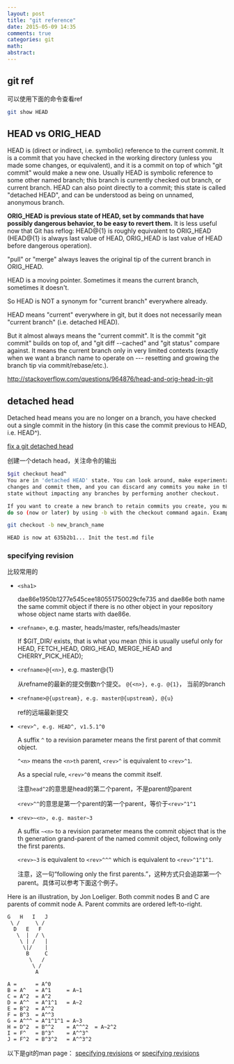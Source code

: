 ```yaml
---
layout: post
title: "git reference"
date: 2015-05-09 14:35
comments: true
categories: git
math: 
abstract: 
---
```



## git ref

可以使用下面的命令查看ref

```bash
git show HEAD
```

## HEAD vs ORIG\_HEAD
HEAD is (direct or indirect, i.e. symbolic) reference to the current commit. It is a commit that you have checked in the working directory (unless you made some changes, or equivalent), and it is a commit on top of which "git commit" would make a new one. Usually HEAD is symbolic reference to some other named branch; this branch is currently checked out branch, or current branch. HEAD can also point directly to a commit; this state is called "detached HEAD", and can be understood as being on unnamed, anonymous branch.

**ORIG_HEAD is previous state of HEAD, set by commands that have possibly dangerous behavior, to be easy to revert them.** It is less useful now that Git has reflog: HEAD@{1} is roughly equivalent to ORIG\_HEAD (HEAD@{1} is always last value of HEAD, ORIG\_HEAD is last value of HEAD before dangerous operation).

"pull" or "merge" always leaves the original tip of the current branch in ORIG\_HEAD.

HEAD is a moving pointer. Sometimes it means the current branch, sometimes it doesn't.

So HEAD is NOT a synonym for "current branch" everywhere already.

HEAD means "current" everywhere in git, but it does not necessarily mean "current branch" (i.e. detached HEAD).

But it almost always means the "current commit".
It is the commit "git commit" builds on top of, and "git diff --cached" and "git status" compare against.
It means the current branch only in very limited contexts (exactly when we want a branch name to operate on --- resetting and growing the branch tip via commit/rebase/etc.).

http://stackoverflow.com/questions/964876/head-and-orig-head-in-git

## detached head

Detached head means you are no longer on a branch, you have checked out a single commit in the history (in this case the commit previous to HEAD, i.e. HEAD^).

[fix a git detached head](http://stackoverflow.com/questions/10228760/fix-a-git-detached-head)

创建一个detach head，关注命令的输出
 
```bash
$git checkout head^
You are in 'detached HEAD' state. You can look around, make experimental
changes and commit them, and you can discard any commits you make in this
state without impacting any branches by performing another checkout.

If you want to create a new branch to retain commits you create, you may
do so (now or later) by using -b with the checkout command again. Example:

git checkout -b new_branch_name

HEAD is now at 635b2b1... Init the test.md file
```

### specifying revision

比较常用的

* `<sha1>` 

    dae86e1950b1277e545cee180551750029cfe735 and dae86e both name the same commit object if there is no other object in your repository whose object name starts with dae86e.

* `<refname>`, e.g. master, heads/master, refs/heads/master

    If $GIT_DIR/<name> exists, that is what you mean (this is usually useful only for HEAD, FETCH_HEAD, ORIG_HEAD, MERGE_HEAD and CHERRY_PICK_HEAD);

* `<refname>@{<n>}`, e.g. master@{1}

    从refname的最新的提交倒数n个提交。
    `@{<n>}, e.g. @{1}`， 当前的branch

* `<refname>@{upstream}, e.g. master@{upstream}, @{u}`

    ref的远端最新提交

* `<rev>^, e.g. HEAD^, v1.5.1^0`

    A suffix `^` to a revision parameter means the first parent of that commit object. 

    `^<n>` means the `<n>th` parent, `<rev>^` is equivalent to `<rev>^1`.

    As a special rule, `<rev>^0` means the commit itself.

    注意`head^2`的意思是head的第二个parent，不是parent的parent

    `<rev>^^`的意思是第一个parent的第一个parent，等价于`<rev>^1^1`

* `<rev>~<n>, e.g. master~3`

    A suffix `~<n>` to a revision parameter means the commit object that is the <n>th generation grand-parent of the named commit object, following only the first parents.

    `<rev>~3` is equivalent to `<rev>^^^` which is equivalent to `<rev>^1^1^1`. 

    注意，这一句“following only the first parents.”，这种方式只会追踪第一个parent。具体可以参考下面这个例子。

Here is an illustration, by Jon Loeliger. Both commit nodes B and C are parents of commit node A. Parent commits are ordered left-to-right.

```
G   H   I   J
 \ /     \ /
  D   E   F
   \  |  / \
    \ | /   |
     \|/    |
      B     C
       \   /
        \ /
         A

A =      = A^0
B = A^   = A^1     = A~1
C = A^2  = A^2
D = A^^  = A^1^1   = A~2
E = B^2  = A^^2
F = B^3  = A^^3
G = A^^^ = A^1^1^1 = A~3
H = D^2  = B^^2    = A^^^2  = A~2^2
I = F^   = B^3^    = A^^3^
J = F^2  = B^3^2   = A^^3^2
```

以下是git的man page：
[specifying revisions](http://schacon.github.io/git/git-rev-parse#_specifying_revisions)
or 
[specifying revisions](http://git-scm.com/docs/git-rev-parse#_specifying_revisions)


